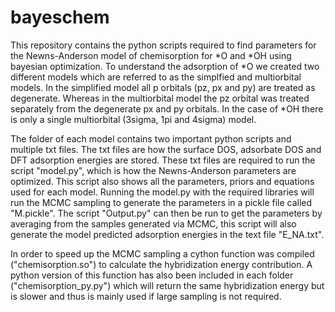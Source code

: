 # bayeschem

This repository contains the python scripts required to find parameters for the Newns-Anderson model of chemisorption for *O and *OH using bayesian optimization.
To understand the adsorption of *O we created two different models which are referred to as the simplfied and multiorbital models. In the simplified model all p orbitals (pz, px and py) are treated as degenerate. Whereas in the multiorbital model the pz orbital was treated separately from the degenerate px and py orbitals. In the case of *OH there is only a single multiorbital (3sigma, 1pi and 4sigma) model.

The folder of each model contains two important python scripts and multiple txt files. The txt files are how the surface DOS, adsorbate DOS and DFT adsorption energies are stored. These txt files are required to run the script "model.py", which is how the Newns-Anderson parameters are optimized. This script also shows all the parameters, priors and equations used for each model. Running the model.py with the required libraries will run the MCMC sampling to generate the parameters in a pickle file called "M.pickle". The script "Output.py" can then be run to get the parameters by averaging from the samples generated via MCMC, this script will also generate the model predicted adsorption energies in the text file "E_NA.txt".

In order to speed up the MCMC sampling a cython function was compiled ("chemisorption.so") to calculate the hybridization energy contribution. A python version of this function has also been included in each folder ("chemisorption_py.py") which will return the same hybridization energy but is slower and thus is mainly used if large sampling is not required. 
